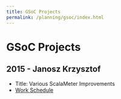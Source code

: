 ```yaml
---
title: GSoC Projects
permalink: /planning/gsoc/index.html
---
```


# GSoC Projects

## 2015 - Janosz Krzysztof

- Title: Various ScalaMeter Improvements
- [Work Schedule](/planning/schedules/chris.txt)
